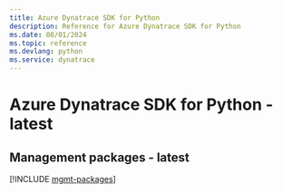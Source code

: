 ```yaml
---
title: Azure Dynatrace SDK for Python
description: Reference for Azure Dynatrace SDK for Python
ms.date: 08/01/2024
ms.topic: reference
ms.devlang: python
ms.service: dynatrace
---
```

# Azure Dynatrace SDK for Python - latest

## Management packages - latest
[!INCLUDE [mgmt-packages](dynatrace-mgmt-index.md)]
